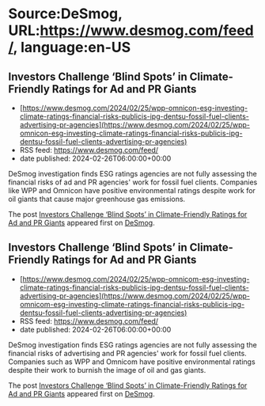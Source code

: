 # Source:DeSmog, URL:https://www.desmog.com/feed/, language:en-US

## Investors Challenge ‘Blind Spots’ in Climate-Friendly Ratings for Ad and PR Giants
 - [https://www.desmog.com/2024/02/25/wpp-omnicon-esg-investing-climate-ratings-financial-risks-publicis-ipg-dentsu-fossil-fuel-clients-advertising-pr-agencies](https://www.desmog.com/2024/02/25/wpp-omnicon-esg-investing-climate-ratings-financial-risks-publicis-ipg-dentsu-fossil-fuel-clients-advertising-pr-agencies)
 - RSS feed: https://www.desmog.com/feed/
 - date published: 2024-02-26T06:00:00+00:00

<p>DeSmog investigation finds ESG ratings agencies are not fully assessing the financial risks of ad and PR agencies' work for fossil fuel clients. Companies like WPP and Omnicon have positive environmental ratings despite work for oil giants  that cause major greenhouse gas emissions.</p>
<p>The post <a href="https://www.desmog.com/2024/02/25/wpp-omnicon-esg-investing-climate-ratings-financial-risks-publicis-ipg-dentsu-fossil-fuel-clients-advertising-pr-agencies/">Investors Challenge ‘Blind Spots’ in Climate-Friendly Ratings for Ad and PR Giants</a> appeared first on <a href="https://www.desmog.com">DeSmog</a>.</p>

## Investors Challenge ‘Blind Spots’ in Climate-Friendly Ratings for Ad and PR Giants
 - [https://www.desmog.com/2024/02/25/wpp-omnicom-esg-investing-climate-ratings-financial-risks-publicis-ipg-dentsu-fossil-fuel-clients-advertising-pr-agencies](https://www.desmog.com/2024/02/25/wpp-omnicom-esg-investing-climate-ratings-financial-risks-publicis-ipg-dentsu-fossil-fuel-clients-advertising-pr-agencies)
 - RSS feed: https://www.desmog.com/feed/
 - date published: 2024-02-26T06:00:00+00:00

<p>DeSmog investigation finds ESG ratings agencies are not fully assessing the financial risks of advertising and PR agencies' work for fossil fuel clients. Companies such as WPP and Omnicom have positive environmental ratings despite their work to burnish the image of oil and gas giants. </p>
<p>The post <a href="https://www.desmog.com/2024/02/25/wpp-omnicom-esg-investing-climate-ratings-financial-risks-publicis-ipg-dentsu-fossil-fuel-clients-advertising-pr-agencies/">Investors Challenge ‘Blind Spots’ in Climate-Friendly Ratings for Ad and PR Giants</a> appeared first on <a href="https://www.desmog.com">DeSmog</a>.</p>

